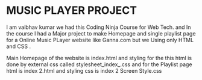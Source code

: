 # MUSIC PLAYER PROJECT
 I am vaibhav kumar we had this Coding Ninja Course for Web Tech. and In the course I had a Major project to make Homepage and single playlist page for a Online Music PLayer website like Ganna.com but we Using only HTML and CSS .


Main Homepage of the website is index.html and styling for the this html is done by external css called stylesheet_index_.css and for the Playlist page html is index 2.html and styling css is index 2 Screen Style.css 
